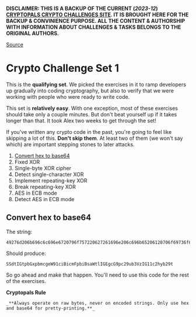 **DISCLAIMER: THIS IS A BACKUP OF THE CURRENT (_2023-12_) [CRYPTOPALS CRYPTO CHALLENGES SITE](https://cryptopals.com). IT IS BROUGHT HERE FOR THE BACKUP & CONVINIENCE PURPOSE. ALL THE CONTENT & AUTHORSHIP WITH INFORMATION ABOUT CHALLENGES & TASKS BELONGS TO THE ORIGINAL AUTHORS.**

[Source](https://cryptopals.com/sets/1)

# Crypto Challenge Set 1

This is the **qualifying set**. We picked the exercises in it to ramp developers up gradually into coding cryptography, but also to verify that we were working with people who were ready to write code.

This set is **relatively easy**. With one exception, most of these exercises should take only a couple minutes. But don't beat yourself up if it takes longer than that. It took Alex two weeks to get through the set!

If you've written any crypto code in the past, you're going to feel like skipping a lot of this. **Don't skip them**. At least two of them (we won't say which) are important stepping stones to later attacks.

 1. [Convert hex to base64](#convert-hex-to-base64)
 2. Fixed XOR
 3. Single-byte XOR cipher
 4. Detect single-character XOR
 5. Implement repeating-key XOR
 6. Break repeating-key XOR
 7. AES in ECB mode
 8. Detect AES in ECB mode


## Convert hex to base64

The string:
```
49276d206b696c6c696e6720796f757220627261696e206c696b65206120706f69736f6e6f7573206d757368726f6f6d
```

Should produce:
```
SSdtIGtpbGxpbmcgeW91ciBicmFpbiBsaWtlIGEgcG9pc29ub3VzIG11c2hyb29t
```

So go ahead and make that happen. You'll need to use this code for the rest of the exercises.

**Cryptopals Rule**
```
_**Always operate on raw bytes, never on encoded strings. Only use hex and base64 for pretty-printing.**_
```



